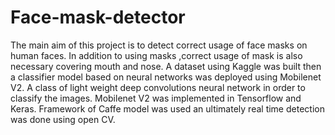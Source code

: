 # Face-mask-detector
The main aim of this project is to detect correct usage of face masks on human faces.
In addition to using masks ,correct usage of mask is also necessary covering mouth and nose.  A dataset using Kaggle was built then a classifier model based on neural networks was deployed using Mobilenet V2. A class of light weight  deep convolutions neural network in order to classify the images. Mobilenet V2 was implemented in Tensorflow and Keras. Framework of Caffe model was used an ultimately real time detection was done using open CV.
